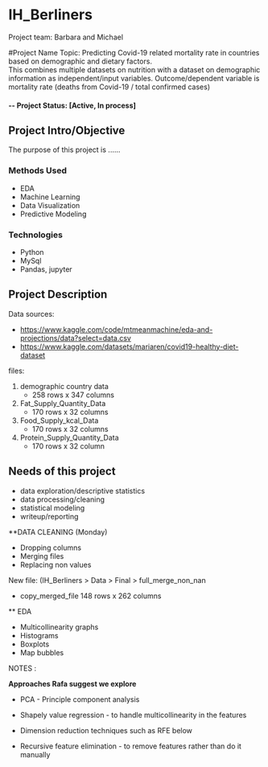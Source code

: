 # IH_Berliners
Project team: Barbara and Michael

#Project Name
Topic: Predicting Covid-19 related mortality rate in countries based on demographic and dietary factors.  
This combines multiple datasets on nutrition with a dataset on demographic information as independent/input variables.
Outcome/dependent variable is mortality rate (deaths from Covid-19 / total confirmed cases)

#### -- Project Status: [Active, In process]

## Project Intro/Objective
The purpose of this project is ......

### Methods Used
* EDA
* Machine Learning
* Data Visualization
* Predictive Modeling

### Technologies
* Python
* MySql
* Pandas, jupyter

## Project Description
Data sources: 
* https://www.kaggle.com/code/mtmeanmachine/eda-and-projections/data?select=data.csv
* https://www.kaggle.com/datasets/mariaren/covid19-healthy-diet-dataset


files: 
  1. demographic country data
     - 258 rows x 347 columns
  2. Fat_Supply_Quantity_Data
     -  170 rows x 32 columns
  3. Food_Supply_kcal_Data
     -  170 rows x 32 columns
  4. Protein_Supply_Quantity_Data
     -  170 rows x 32 column

## Needs of this project

- data exploration/descriptive statistics
- data processing/cleaning
- statistical modeling
- writeup/reporting

**DATA CLEANING (Monday)
  - Dropping columns
  - Merging files
  - Replacing non values
  
  New file: (IH_Berliners > Data > Final > full_merge_non_nan
  - copy_merged_file
  148 rows x 262 columns
  
** EDA 
  - Multicollinearity graphs
  - Histograms
  - Boxplots
  - Map bubbles



NOTES :


**Approaches Rafa suggest we explore**

- PCA - Principle component analysis

- Shapely value regression - to handle multicollinearity in the features

- Dimension reduction techniques such as RFE below
- Recursive feature elimination - to remove features rather than do it manually
